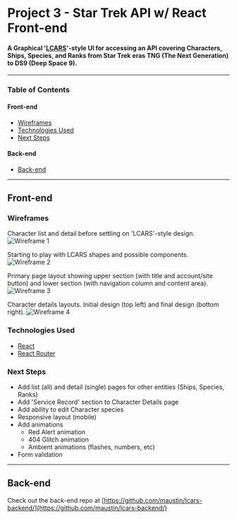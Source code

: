 # Project 3 - Star Trek API w/ React Front-end
#### A Graphical '[LCARS](https://memory-alpha.fandom.com/wiki/Library_Computer_Access_and_Retrieval_System)'-style UI for accessing an API covering Characters, Ships, Species, and Ranks from Star Trek eras TNG (The Next Generation) to DS9 (Deep Space 9).

---

### Table of Contents
#### Front-end
- [Wireframes](#wireframes)
- [Technologies Used](#tech)
- [Next Steps](#next)

#### Back-end
- [Back-end](#backend)

---

## Front-end
<a name='wireframes'/>

### Wireframes
Character list and detail before settling on 'LCARS'-style design.
![Wireframe 1](https://i.ibb.co/S0k5zKm/wf-1.jpg)

Starting to play with LCARS shapes and possible components.
![Wireframe 2](https://i.ibb.co/mT1TcJb/wf-2.jpg)

Primary page layout showing upper section (with title and account/site button) and lower section (with navigation column and content area).
![Wireframe 3](https://i.ibb.co/ph2qR1z/wf-3.jpg)

Character details layouts. Initial design (top left) and final design (bottom right).
![Wireframe 4](https://i.ibb.co/pQLZCZC/wf-4.jpg)

<a name='tech'/>

### Technologies Used
- [React](https://reactjs.org/)
- [React Router](https://www.npmjs.com/package/react-router)

<a name='next'/>

### Next Steps
- Add list (all) and detail (single) pages for other entities (Ships, Species, Ranks)
- Add 'Service Record' section to Character Details page
- Add ability to edit Character species
- Responsive layout (mobile)
- Add animations
  - Red Alert animation
  - 404 Glitch animation
  - Ambient animations (flashes, numbers, etc)
- Form validation

---
<a name='backend'/>

## Back-end
Check out the back-end repo at [https://github.com/maustin/lcars-backend/](https://github.com/maustin/lcars-backend/)
